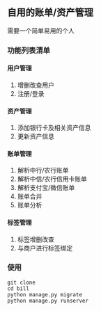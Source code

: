 ## 自用的账单/资产管理
需要一个简单易用的个人

### 功能列表清单

#### 用户管理
1. 增删改查用户
2. 注册/登录

#### 资产管理
1. 添加银行卡及相关资产信息
2. 更新资产信息


#### 账单管理
1. 解析中行/农行账单
2. 解析中信/农行信用卡账单
3. 解析支付宝/微信账单
4. 账单合并
5. 账单分析

#### 标签管理
1. 标签增删改查
2. 与商户进行标签绑定


### 使用
```
git clone
cd bill
python manage.py migrate
python manage.py runserver
```
